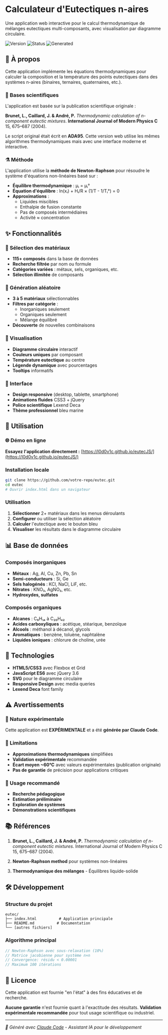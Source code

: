 # Calculateur d'Eutectiques n-aires

Une application web interactive pour le calcul thermodynamique de mélanges eutectiques multi-composants, avec visualisation par diagramme circulaire.

![Version](https://img.shields.io/badge/version-1.0-blue.svg)
![Status](https://img.shields.io/badge/status-experimental-orange.svg)
![Generated](https://img.shields.io/badge/generated-Claude_Code-purple.svg)

## 📖 À propos

Cette application implémente les équations thermodynamiques pour calculer la composition et la température des points eutectiques dans des systèmes n-aires (binaires, ternaires, quaternaires, etc.).

### 🔬 Bases scientifiques

L'application est basée sur la publication scientifique originale :

**Brunet, L., Caillard, J. & André, P.** *Thermodynamic calculation of n-component eutectic mixtures*. **International Journal of Modern Physics C** 15, 675–687 (2004).

Le script original était écrit en **ADA95**. Cette version web utilise les mêmes algorithmes thermodynamiques mais avec une interface moderne et interactive.

### ⚗️ Méthode

L'application utilise la **méthode de Newton-Raphson** pour résoudre le système d'équations non-linéaires basé sur :

- **Équilibre thermodynamique** : μᵢ = μᵢ°
- **Équation d'équilibre** : ln(xᵢ) + Hᵢ/R × (1/T - 1/Tᵢ°) = 0
- **Approximations** : 
  - Liquides miscibles
  - Enthalpie de fusion constante
  - Pas de composés intermédiaires
  - Activité ≈ concentration

## ✨ Fonctionnalités

### 🧪 Sélection des matériaux
- **115+ composés** dans la base de données
- **Recherche filtrée** par nom ou formule
- **Catégories variées** : métaux, sels, organiques, etc.
- **Sélection illimitée** de composants

### 🎲 Génération aléatoire
- **3 à 5 matériaux** sélectionnables
- **Filtres par catégorie** :
  - Inorganiques seulement
  - Organiques seulement
  - Mélange équilibré
- **Découverte** de nouvelles combinaisons

### 🍰 Visualisation
- **Diagramme circulaire** interactif
- **Couleurs uniques** par composant
- **Température eutectique** au centre
- **Légende dynamique** avec pourcentages
- **Tooltips** informatifs

### 📱 Interface
- **Design responsive** (desktop, tablette, smartphone)
- **Animations fluides** CSS3 + jQuery
- **Police scientifique** Lexend Deca
- **Thème professionnel** bleu marine

## 🚀 Utilisation

### 🌐 Démo en ligne
**Essayez l'application directement :** [https://l0d0v1c.github.io/eutecJS/](https://l0d0v1c.github.io/eutecJS/)

### Installation locale
```bash
git clone https://github.com/votre-repo/eutec.git
cd eutec
# Ouvrir index.html dans un navigateur
```

### Utilisation
1. **Sélectionner** 2+ matériaux dans les menus déroulants
2. **Configurer** ou utiliser la sélection aléatoire
3. **Calculer** l'eutectique avec le bouton bleu
4. **Visualiser** les résultats dans le diagramme circulaire

## 📊 Base de données

### Composés inorganiques
- **Métaux** : Ag, Al, Cu, Zn, Pb, Sn
- **Semi-conducteurs** : Si, Ge
- **Sels halogénés** : KCl, NaCl, LiF, etc.
- **Nitrates** : KNO₃, AgNO₃, etc.
- **Hydroxydes, sulfates**

### Composés organiques
- **Alcanes** : C₆H₁₄ à C₂₀H₄₂
- **Acides carboxyliques** : acétique, stéarique, benzoïque
- **Alcools** : méthanol à décanol, glycols
- **Aromatiques** : benzène, toluène, naphtalène
- **Liquides ioniques** : chlorure de choline, urée

## 🔧 Technologies

- **HTML5/CSS3** avec Flexbox et Grid
- **JavaScript ES6** avec jQuery 3.6
- **SVG** pour le diagramme circulaire
- **Responsive Design** avec media queries
- **Lexend Deca** font family

## ⚠️ Avertissements

### 🧪 Nature expérimentale
Cette application est **EXPÉRIMENTALE** et a été **générée par Claude Code**. 

### 📝 Limitations
- **Approximations thermodynamiques** simplifiées
- **Validation expérimentale** recommandée
- **Écart moyen ~60°C** avec valeurs expérimentales (publication originale)
- **Pas de garantie** de précision pour applications critiques

### 🎯 Usage recommandé
- **Recherche pédagogique**
- **Estimation préliminaire**
- **Exploration de systèmes**
- **Démonstrations scientifiques**

## 📚 Références

1. **Brunet, L., Caillard, J. & André, P.** *Thermodynamic calculation of n-component eutectic mixtures*. International Journal of Modern Physics C 15, 675–687 (2004).

2. **Newton-Raphson method** pour systèmes non-linéaires

3. **Thermodynamique des mélanges** - Équilibres liquide-solide

## 🛠️ Développement

### Structure du projet
```
eutec/
├── index.html          # Application principale
├── README.md          # Documentation
└── [autres fichiers]
```

### Algorithme principal
```javascript
// Newton-Raphson avec sous-relaxation (10%)
// Matrice jacobienne pour système n×n
// Convergence: résidu < 0.00001
// Maximum 100 itérations
```

## 📄 Licence

Cette application est fournie "en l'état" à des fins éducatives et de recherche. 

**Aucune garantie** n'est fournie quant à l'exactitude des résultats. **Validation expérimentale recommandée** pour tout usage scientifique ou industriel.

---

*🤖 Généré avec [Claude Code](https://claude.ai/code) - Assistant IA pour le développement*